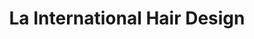 ---
title: "La International Hair Design"
url: /wheeling/la-international-hair-design/
shop: Friseur
---